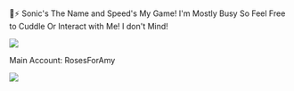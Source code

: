
💙⚡ Sonic's The Name and Speed's My Game! I'm Mostly Busy So Feel Free to Cuddle Or Interact with Me! I don't Mind!

![](https://media2.giphy.com/media/PJiqz1RHkdtGE/giphy.gif?cid=6c09b952pr2kxtawfr2yzz0p8m2b8tjc9ootydt905t8uwau&ep=v1_internal_gif_by_id&rid=giphy.gif&ct=g)

Main Account: RosesForAmy

![](https://media4.giphy.com/media/Ny4nbbywRAryE/giphy.gif?cid=6c09b952s9d5nt72t1sw07vixpjl8ujcd238rnucqup2rero&ep=v1_internal_gif_by_id&rid=giphy.gif&ct=g)
